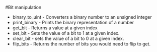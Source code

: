 #Bit manipulation

+ binary_to_uint - Converters a binary number to an unsigned integer
+ print_binary - Prints the binary representation of a number
+ get_bit - Returns a value at a given index
+ set_bit - Sets the value of a bit to 1 at a given index.
+ clear_bit - sets the value of a bit to 0 at a given index.
+ flip_bits - Returns the number of bits you would need to flip to get.